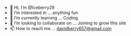 - 👋 Hi, I’m @Iceberry29
- 👀 I’m interested in ... anything fun
- 🌱 I’m currently learning ... Coding
- 💞️ I’m looking to collaborate on ... Joining to grow this site
- 📫 How to reach me ... davidberry657@gmail.com

<!---
David/Iceberry29 is a ✨ special ✨ repository because its `README.md` (this file) appears on your GitHub profile.
You can click the Preview link to take a look at your changes.
--->
